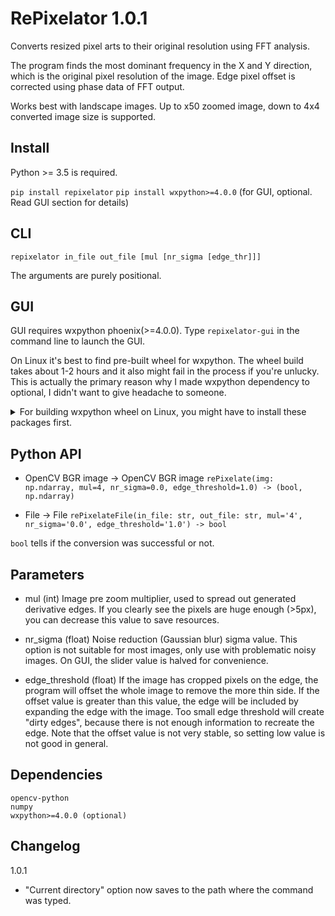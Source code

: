 # RePixelator 1.0.1

Converts resized pixel arts to their original resolution using FFT analysis.

The program finds the most dominant frequency in the X and Y direction, which is the original pixel resolution of the image.
Edge pixel offset is corrected using phase data of FFT output.

Works best with landscape images.
Up to x50 zoomed image, down to 4x4 converted image size is supported.


## Install

Python >= 3.5 is required.

`pip install repixelator`
`pip install wxpython>=4.0.0` (for GUI, optional. Read GUI section for details)


## CLI

`repixelator in_file out_file [mul [nr_sigma [edge_thr]]]`

The arguments are purely positional.


## GUI

GUI requires wxpython phoenix(>=4.0.0).
Type `repixelator-gui` in the command line to launch the GUI.

On Linux it's best to find pre-built wheel for wxpython.
The wheel build takes about 1-2 hours and it also might fail in the process if you're unlucky.
This is actually the primary reason why I made wxpython dependency to optional, I didn't want to give headache to someone.
<details>
	<summary>For building wxpython wheel on Linux, you might have to install these packages first.</summary>
	(Tested with Linux Mint 20)
	`sudo apt install make gcc libgtk-3-dev libgstreamer-gl1.0-0 freeglut3 freeglut3-dev python3-gst-1.0 libglib2.0-dev ubuntu-restricted-extras libgstreamer-plugins-base1.0-dev`
</details>


## Python API

- OpenCV BGR image -> OpenCV BGR image
`rePixelate(img: np.ndarray, mul=4, nr_sigma=0.0, edge_threshold=1.0) -> (bool, np.ndarray)`

- File -> File
`rePixelateFile(in_file: str, out_file: str, mul='4', nr_sigma='0.0', edge_threshold='1.0') -> bool`

`bool` tells if the conversion was successful or not.


## Parameters

- mul (int)
Image pre zoom multiplier, used to spread out generated derivative edges.
If you clearly see the pixels are huge enough (>5px), you can decrease this value to save resources.

- nr_sigma (float)
Noise reduction (Gaussian blur) sigma value.
This option is not suitable for most images, only use with problematic noisy images.
On GUI, the slider value is halved for convenience.

- edge_threshold (float)
If the image has cropped pixels on the edge, the program will offset the whole image to remove the more thin side.
If the offset value is greater than this value, the edge will be included by expanding the edge with the image.
Too small edge threshold will create "dirty edges", because there is not enough information to recreate the edge.
Note that the offset value is not very stable, so setting low value is not good in general.


## Dependencies
```
opencv-python
numpy
wxpython>=4.0.0 (optional)
```


## Changelog

1.0.1  
- "Current directory" option now saves to the path where the command was typed.
